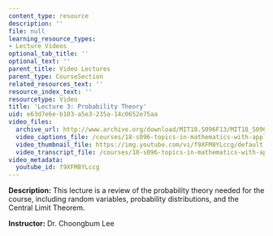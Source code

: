 ```yaml
---
content_type: resource
description: ''
file: null
learning_resource_types:
- Lecture Videos
optional_tab_title: ''
optional_text: ''
parent_title: Video Lectures
parent_type: CourseSection
related_resources_text: ''
resource_index_text: ''
resourcetype: Video
title: 'Lecture 3: Probability Theory'
uid: e63d7e6e-b103-a5e3-235a-14c0652e75aa
video_files:
  archive_url: http://www.archive.org/download/MIT18.S096F13/MIT18_S096F13_lec03_300k.mp4
  video_captions_file: /courses/18-s096-topics-in-mathematics-with-applications-in-finance-fall-2013/1ae1e661f1ef5e848fb433b9e6f786a7_f9XFM8YLccg.vtt
  video_thumbnail_file: https://img.youtube.com/vi/f9XFM8YLccg/default.jpg
  video_transcript_file: /courses/18-s096-topics-in-mathematics-with-applications-in-finance-fall-2013/6ccec1c3613c5e9072e0908088920256_f9XFM8YLccg.pdf
video_metadata:
  youtube_id: f9XFM8YLccg
---
```


**Description:** This lecture is a review of the probability theory needed for the course, including random variables, probability distributions, and the Central Limit Theorem.

**Instructor:** Dr. Choongbum Lee